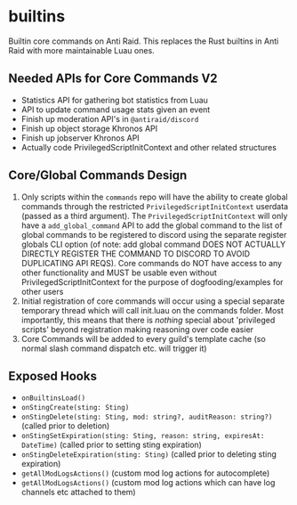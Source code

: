 # builtins

Builtin core commands on Anti Raid. This replaces the Rust builtins in Anti Raid with more maintainable Luau ones.

## Needed APIs for Core Commands V2

- Statistics API for gathering bot statistics from Luau 
- API to update command usage stats given an event
- Finish up moderation API's in ``@antiraid/discord``
- Finish up object storage Khronos API
- Finish up jobserver Khronos API
- Actually code PrivilegedScriptInitContext and other related structures

## Core/Global Commands Design

1. Only scripts within the ``commands`` repo will have the ability to create global commands through the restricted ``PrivilegedScriptInitContext`` userdata (passed as a third argument). The ``PrivilegedScriptInitContext`` will only have a ``add_global_command`` API to add the global command to the list of global commands to be registered to discord using the separate register globals CLI option (of note: add global command DOES NOT ACTUALLY DIRECTLY REGISTER THE COMMAND TO DISCORD TO AVOID DUPLICATING API REQS). Core commands do NOT have access to any other functionality and MUST be usable even without PrivilegedScriptInitContext for the purpose of dogfooding/examples for other users
2. Initial registration of core commands will occur using a special separate temporary thread which will call init.luau on the commands folder. Most importantly, this means that there is *nothing* special about 'privileged scripts' beyond registration making reasoning over code easier
3. Core Commands will be added to every guild's template cache (so normal slash command dispatch etc. will trigger it)

## Exposed Hooks

- `onBuiltinsLoad()`
- `onStingCreate(sting: Sting)`
- `onStingDelete(sting: Sting, mod: string?, auditReason: string?)` (called prior to deletion)
- `onStingSetExpiration(sting: Sting, reason: string, expiresAt: DateTime)` (called prior to setting sting expiration)
- `onStingDeleteExpiration(sting: Sting)` (called prior to deleting sting expiration)
- `getAllModLogsActions()` (custom mod log actions for autocomplete)
- `getAllModLogsActions()` (custom mod log actions which can have log channels etc attached to them)
